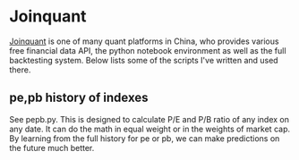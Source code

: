 # Joinquant

[Joinquant](https://www.joinquant.com/) is one of many quant platforms in China, who provides various free financial data API, the python notebook environment as well as the full backtesting system. Below lists some of the scripts I've written and used there. 

## pe,pb history of indexes

See pepb.py. This is designed to calculate P/E and P/B ratio of any index on any date. It can do the math in equal weight or in the weights of market cap. By learning from the full history for pe or pb, we can make predictions on the future much better. 
